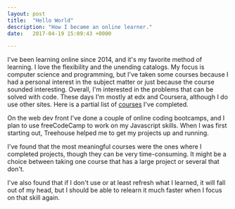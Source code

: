 ```yaml
---
layout: post
title:  "Hello World"
description: "How I became an online learner."
date:   2017-04-19 15:09:43 +0000

---
```


I've been learning online since 2014, and it's my favorite method of learning. I love the flexibility and the unending catalogs. My focus is computer science and programming, but I've taken some courses because I had a personal interest in the subject matter or just because the course sounded interesting. Overall, I'm interested in the problems that can be solved with code. These days I'm mostly at edx and Coursera, although I do use other sites. Here is a partial list of <a class="page-link" href="/_pages/courses/">courses</a> I've completed.

On the web dev front I've done a couple of online coding bootcamps, and I plan to use freeCodeCamp to work on my Javascript skills. When I was first starting out, Treehouse helped me to get my projects up and running.

I've found that the most meaningful courses were the ones where I completed projects, though they can be very time-consuming. It might be a choice between taking one course that has a large project or several that don't. 

I've also found that if I don't use or at least refresh what I learned, it will fall out of my head, but I should be able to relearn it much faster when I focus on that skill again.

